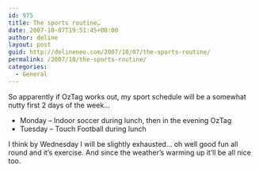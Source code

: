 ```yaml
---
id: 975
title: The sports routine…
date: 2007-10-07T19:51:45+00:00
author: deline
layout: post
guid: http://delineneo.com/2007/10/07/the-sports-routine/
permalink: /2007/10/the-sports-routine/
categories:
  - General
---
```

So apparently if OzTag works out, my sport schedule will be a somewhat nutty first 2 days of the week&#8230;

  * Monday &#8211; Indoor soccer during lunch, then in the evening OzTag
  * Tuesday &#8211; Touch Football during lunch

I think by Wednesday I will be slightly exhausted&#8230; oh well good fun all round and it&#8217;s exercise. And since the weather&#8217;s warming up it&#8217;ll be all nice too.

